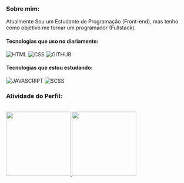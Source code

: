 ### Sobre mim:

Atualmente Sou um Estudante de Programação (Front-end), mas tenho como objetivo me tornar um programador (Fullstack).

#### Tecnologias que uso no diariamente:
<div style="display: inline-block">
<img aling="center" alt="HTML" src="https://img.shields.io/badge/HTML5-E34F26?style=for-the-badge&logo=html5&logoColor=white"> 
<img aling="center" alt="CSS" src="https://img.shields.io/badge/CSS3-1572B6?style=for-the-badge&logo=css3&logoColor=white"> 
<img aling="center" alt="GITHUB" src="https://img.shields.io/badge/GitHub-100000?style=for-the-badge&logo=github&logoColor=white"> 
</div>
<br>

#### Tecnologias que estou estudando:
<div style="display: inline-block" aling="center">
<img aling="center" alt="JAVASCRIPT" src="https://img.shields.io/badge/JavaScript-323330?style=for-the-badge&logo=javascript&logoColor=F7DF1E"> 
<img aling="center" alt="SCSS" src="https://img.shields.io/badge/Sass-CC6699?style=for-the-badge&logo=sass&logoColor=white">  
</div>
<br>

### Atividade do Perfil:
<br>

<div align="start">
<a href="https://github.com/Jefferson-BR">
<img height="175px" src="https://github-readme-stats.vercel.app/api?username=jefferson-br&show_icons=true&theme=synthwave">
<img height="175px" src="https://github-readme-stats.vercel.app/api/top-langs/?username=jefferson-br&layout=compact">
</div>


<!-- xxxxxxxxxxxxxxxxxxxxxxxxxxxxxxxxxxx -->

<!--#### Portifólio
[![blog](https://img.shields.io/website?label=www.jeffersonbarbosa.com&style=for-the-badge&url=https://jeffersonbarbosa.com/)](https://jeffersonbarbosa.com) -->

<br><br>

<!--#### Redes Sociais
[![Instagram](https://img.shields.io/badge/Instagram-E4405F?style=for-the-badge&logo=instagram&logoColor=white)](https://instagram.com/)
[![Linkedin](https://img.shields.io/badge/LinkedIn-0077B5?style=for-the-badge&logo=linkedin&logoColor=white)](https://linkedin.com/) -->

<br><br>

<!-- ## 🛠 &nbsp;Tecnologias com que trabalho
![HTML](https://img.shields.io/badge/HTML5-E34F26?style=flat&logo=html5&logoColor=white)&nbsp;
![CSS](https://img.shields.io/badge/CSS3-1572B6?style=flat&logo=css3&logoColor=white)&nbsp;
![JavaScript](https://img.shields.io/badge/JavaScript-323330?style=flat&logo=javascript&logoColor=F7DF1E)&nbsp;
![Python](https://img.shields.io/badge/Python-14354C?style=flat&logo=python&logoColor=white)&nbsp;
![Php](https://img.shields.io/badge/PHP-777BB4?style=flat&logo=php&logoColor=white)&nbsp;
![Java](https://img.shields.io/badge/Java-ED8B00?style=flat&logo=java&logoColor=white)&nbsp;
![C](https://img.shields.io/badge/C-00599C?style=flat&logo=c&logoColor=white)&nbsp;
![C++](https://img.shields.io/badge/C%2B%2B-00599C?style=flat&logo=c%2B%2B&logoColor=white)&nbsp;
![C#](https://img.shields.io/badge/C%23-239120?style=flat&logo=c-sharp&logoColor=white)&nbsp;
![MySQL](https://img.shields.io/badge/MySQL-00000F?style=flat&logo=mysql&logoColor=white)&nbsp;
![Swift](https://img.shields.io/badge/Swift-FA7343?style=flat&logo=swift&logoColor=white)&nbsp;
![Kotlin](https://img.shields.io/badge/Kotlin-0095D5?&style=flat&logo=kotlin&logoColor=white)&nbsp;
![Git](https://img.shields.io/badge/Git-E34F26?style=flat&logo=git&logoColor=white)&nbsp;
![GitHub](https://img.shields.io/badge/GitHub-100000?style=flat&logo=github&logoColor=white)&nbsp;
<br><br> -->
